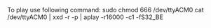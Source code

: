 To play use following command:
sudo chmod 666 /dev/ttyACM0
cat /dev/ttyACM0 | xxd -r -p | aplay -r16000 -c1 -fS32_BE